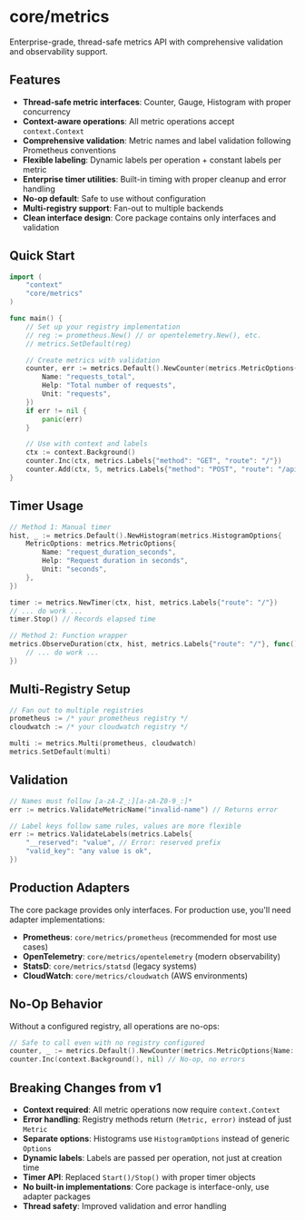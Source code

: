 # core/metrics

Enterprise-grade, thread-safe metrics API with comprehensive validation and observability support.

## Features

- **Thread-safe metric interfaces**: Counter, Gauge, Histogram with proper concurrency
- **Context-aware operations**: All metric operations accept `context.Context`
- **Comprehensive validation**: Metric names and label validation following Prometheus conventions
- **Flexible labeling**: Dynamic labels per operation + constant labels per metric
- **Enterprise timer utilities**: Built-in timing with proper cleanup and error handling
- **No-op default**: Safe to use without configuration
- **Multi-registry support**: Fan-out to multiple backends
- **Clean interface design**: Core package contains only interfaces and validation

## Quick Start

```go
import (
	"context"
	"core/metrics"
)

func main() {
	// Set up your registry implementation
	// reg := prometheus.New() // or opentelemetry.New(), etc.
	// metrics.SetDefault(reg)

	// Create metrics with validation
	counter, err := metrics.Default().NewCounter(metrics.MetricOptions{
		Name: "requests_total",
		Help: "Total number of requests",
		Unit: "requests",
	})
	if err != nil {
		panic(err)
	}

	// Use with context and labels
	ctx := context.Background()
	counter.Inc(ctx, metrics.Labels{"method": "GET", "route": "/"})
	counter.Add(ctx, 5, metrics.Labels{"method": "POST", "route": "/api"})
}
```

## Timer Usage

```go
// Method 1: Manual timer
hist, _ := metrics.Default().NewHistogram(metrics.HistogramOptions{
	MetricOptions: metrics.MetricOptions{
		Name: "request_duration_seconds",
		Help: "Request duration in seconds",
		Unit: "seconds",
	},
})

timer := metrics.NewTimer(ctx, hist, metrics.Labels{"route": "/"})
// ... do work ...
timer.Stop() // Records elapsed time

// Method 2: Function wrapper
metrics.ObserveDuration(ctx, hist, metrics.Labels{"route": "/"}, func() {
	// ... do work ...
})
```

## Multi-Registry Setup
```go
// Fan out to multiple registries
prometheus := /* your prometheus registry */
cloudwatch := /* your cloudwatch registry */

multi := metrics.Multi(prometheus, cloudwatch)
metrics.SetDefault(multi)
```

## Validation
```go
// Names must follow [a-zA-Z_:][a-zA-Z0-9_:]*
err := metrics.ValidateMetricName("invalid-name") // Returns error

// Label keys follow same rules, values are more flexible
err := metrics.ValidateLabels(metrics.Labels{
	"__reserved": "value", // Error: reserved prefix
	"valid_key": "any value is ok",
})
```

## Production Adapters

The core package provides only interfaces. For production use, you'll need adapter implementations:

- **Prometheus**: `core/metrics/prometheus` (recommended for most use cases)
- **OpenTelemetry**: `core/metrics/opentelemetry` (modern observability)
- **StatsD**: `core/metrics/statsd` (legacy systems)
- **CloudWatch**: `core/metrics/cloudwatch` (AWS environments)

## No-Op Behavior

Without a configured registry, all operations are no-ops:

```go
// Safe to call even with no registry configured
counter, _ := metrics.Default().NewCounter(metrics.MetricOptions{Name: "test"})
counter.Inc(context.Background(), nil) // No-op, no errors
```

## Breaking Changes from v1

- **Context required**: All metric operations now require `context.Context`
- **Error handling**: Registry methods return `(Metric, error)` instead of just `Metric`
- **Separate options**: Histograms use `HistogramOptions` instead of generic `Options`
- **Dynamic labels**: Labels are passed per operation, not just at creation time
- **Timer API**: Replaced `Start()/Stop()` with proper timer objects
- **No built-in implementations**: Core package is interface-only, use adapter packages
- **Thread safety**: Improved validation and error handling 